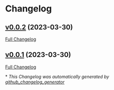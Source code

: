 # Changelog

## [v0.0.2](https://github.com/artem-experiments/gh-actions-release/tree/v0.0.2) (2023-03-30)

[Full Changelog](https://github.com/artem-experiments/gh-actions-release/compare/v0.0.1...v0.0.2)

## [v0.0.1](https://github.com/artem-experiments/gh-actions-release/tree/v0.0.1) (2023-03-30)

[Full Changelog](https://github.com/artem-experiments/gh-actions-release/compare/54112f9f37f1791331ef0bca0e51a5f866f837fd...v0.0.1)



\* *This Changelog was automatically generated by [github_changelog_generator](https://github.com/github-changelog-generator/github-changelog-generator)*
